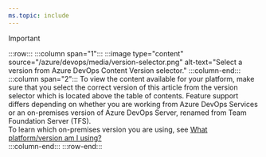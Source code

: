 ```yaml
---
ms.topic: include
---
```



> [!IMPORTANT]  
> :::row:::
>    :::column span="1":::
>       :::image type="content" source="/azure/devops/media/version-selector.png" alt-text="Select a version from Azure DevOps Content Version selector."
>    :::column-end:::
>    :::column span="2":::
>       To view the content available for your platform, make sure that you select the correct version of this article from the version selector which is located above the table of contents. Feature support differs depending on whether you are working from Azure DevOps Services or an on-premises version of Azure DevOps Server, renamed from Team Foundation Server (TFS).  
>       To learn which on-premises version you are using, see [What platform/version am I using?](../user-guide/provide-feedback.md#platform-version)   
>    :::column-end:::
> :::row-end:::

